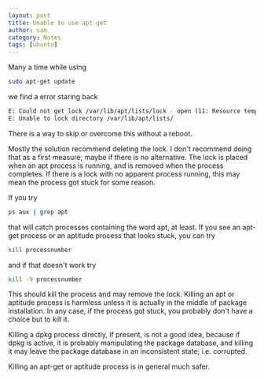 ```yaml
---
layout: post
title: Unable to use apt-get
author: sam
category: Notes
tags: [ubuntu]
---
```


Many a time while using 
```bash
sudo apt-get update
``` 
we find a error staring back 
```bash
E: Could not get lock /var/lib/apt/lists/lock - open (11: Resource temporarily unavailable)
E: Unable to lock directory /var/lib/apt/lists/
``` 
There is a way to skip or overcome this without a reboot.

Mostly the solution recommend deleting the lock. I don't recommend doing that as a first measure; maybe if there is no alternative. The lock is placed when an apt process is running, and is removed when the process completes. If there is a lock with no apparent process running, this may mean the process got stuck for some reason.

If you try
```bash
ps aux | grep apt
```
that will catch processes containing the word apt, at least. If you see an apt-get process or an aptitude process that looks stuck, you can try
```bash
kill processnumber
```
and if that doesn't work try
```bash
kill -9 processnumber
```
This should kill the process and may remove the lock. Killing an apt or aptitude process is harmless unless it is actually in the middle of package installation. In any case, if the process got stuck, you probably don't have a choice but to kill it.

Killing a dpkg process directly, if present, is not a good idea, because if dpkg is active, it is probably manipulating the package database, and killing it may leave the package database in an inconsistent state; i.e. corrupted.

Killing an apt-get or aptitude process is in general much safer.